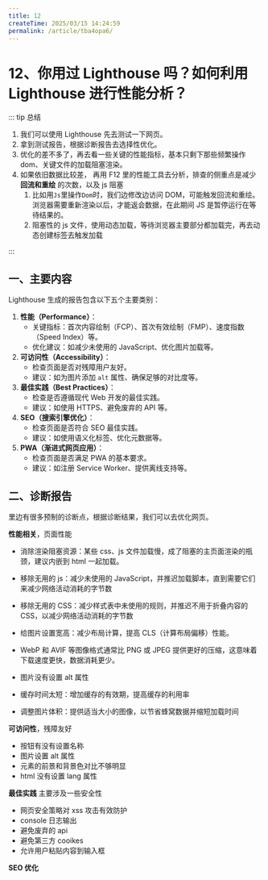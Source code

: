 ```yaml
---
title: 12
createTime: 2025/03/15 14:24:59
permalink: /article/tba4opa6/
---
```

# 12、你用过 Lighthouse 吗？如何利用 Lighthouse 进行性能分析？

::: tip 总结

1. 我们可以使用 Lighthouse 先去测试一下网页。
2. 拿到测试报告，根据诊断报告去选择性优化。
3. 优化的差不多了，再去看一些关键的性能指标，基本只剩下那些频繁操作 dom、关键文件的加载阻塞渲染。
4. 如果依旧数据比较差， 再用 F12 里的性能工具去分析，排查的侧重点是减少 **回流和重绘** 的次数，以及 js 阻塞
   1. 比如用`Js`里操作`Dom`时，我们边修改边访问 DOM，可能触发回流和重绘。浏览器需要重新渲染以后，才能返会数据，在此期间 JS 是暂停运行在等待结果的。
   2. 阻塞性的 js 文件，使用动态加载，等待浏览器主要部分都加载完，再去动态创建标签去触发加载

:::

## 一、主要内容

Lighthouse 生成的报告包含以下五个主要类别：

1. **性能（Performance）**：
   - 关键指标：首次内容绘制（FCP）、首次有效绘制（FMP）、速度指数（Speed Index）等。
   - 优化建议：如减少未使用的 JavaScript、优化图片加载等。
2. **可访问性（Accessibility）**：
   - 检查页面是否对残障用户友好。
   - 建议：如为图片添加 `alt` 属性、确保足够的对比度等。
3. **最佳实践（Best Practices）**：
   - 检查是否遵循现代 Web 开发的最佳实践。
   - 建议：如使用 HTTPS、避免废弃的 API 等。
4. **SEO（搜索引擎优化）**：
   - 检查页面是否符合 SEO 最佳实践。
   - 建议：如使用语义化标签、优化元数据等。
5. **PWA（渐进式网页应用）**：
   - 检查页面是否满足 PWA 的基本要求。
   - 建议：如注册 Service Worker、提供离线支持等。

## 二、诊断报告

里边有很多预制的诊断点，根据诊断结果，我们可以去优化网页。

**性能相关**，页面性能

- 消除渲染阻塞资源：某些 css、js 文件加载慢，成了阻塞的主页面渲染的瓶颈，建议内嵌到 html 一起加载。

- 移除无用的 js：减少未使用的 JavaScript，并推迟加载脚本，直到需要它们来减少网络活动消耗的字节数

- 移除无用的 CSS：减少样式表中未使用的规则，并推迟不用于折叠内容的 CSS，以减少网络活动消耗的字节数
- 给图片设置宽高：减少布局计算，提高 CLS（计算布局偏移）性能。
- WebP 和 AVIF 等图像格式通常比 PNG 或 JPEG 提供更好的压缩，这意味着下载速度更快，数据消耗更少。
- 图片没有设置 alt 属性
- 缓存时间太短：增加缓存的有效期，提高缓存的利用率
- 调整图片体积：提供适当大小的图像，以节省蜂窝数据并缩短加载时间

**可访问性**，残障友好

- 按钮有没有设置名称
- 图片设置 alt 属性
- 元素的前景和背景色对比不够明显
- html 没有设置 lang 属性

**最佳实践** 主要涉及一些安全性

- 网页安全策略对 xss 攻击有效防护
- console 日志输出
- 避免废弃的 api
- 避免第三方 cooikes
- 允许用户粘贴内容到输入框

**SEO 优化**
